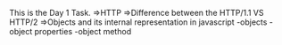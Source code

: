 This is the Day 1 Task.
=>HTTP
=>Difference between the HTTP/1.1 VS HTTP/2
=>Objects and its internal representation in javascript 
    -objects
    -object properties
    -object method
    